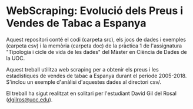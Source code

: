 # WebScraping: Evolució dels Preus i Vendes de Tabac a Espanya

Aquest repositori conté el codi (carpeta src), els jocs de dades i exemples (carpeta csv) i la memòria (carpeta doc) de la pràctica 1 de l'assignatura "Tipologia i cicle de vida de les dades" del Màster en Ciència de Dades de la UOC.

Aquest treball utilitza web scraping per a obtenir els preus i les estadístiques de vendes de tabac a Espanya durant el periode 2005-2018. S'inclou un exemple d'anàlisi d'aquestes dades al directori csv/.

El treball ha sigut realitzat en solitari per l'estudiant David Gil del Rosal (dgilros@uoc.edu).
